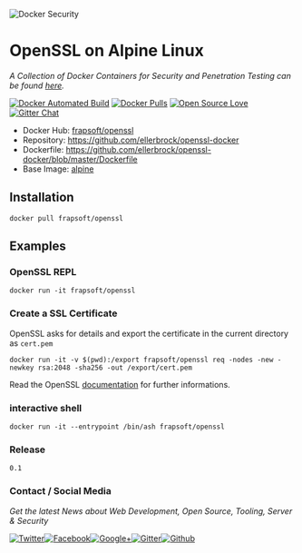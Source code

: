 ![Docker Security](https://github.frapsoft.com/top/docker-security.jpg)

# OpenSSL on Alpine Linux

_A Collection of Docker Containers for Security and Penetration Testing can be found [here](https://github.com/ellerbrock/docker-security-container)._


[![Docker Automated Build](https://img.shields.io/docker/automated/frapsoft/openssl.svg)](https://hub.docker.com/r/frapsoft/openssl/) [![Docker Pulls](https://img.shields.io/docker/pulls/frapsoft/openssl.svg)](https://hub.docker.com/r/frapsoft/openssl/) [![Open Source Love](https://badges.frapsoft.com/os/v1/open-source.svg)](https://github.com/ellerbrock/open-source-badges/) [![Gitter Chat](https://badges.gitter.im/frapopensslsoft/frapsoft.svg)](https://gitter.im/frapsoft/frapsoft/)


- Docker Hub: [frapsoft/openssl](https://hub.docker.com/r/frapsoft/openssl/)
- Repository: <https://github.com/ellerbrock/openssl-docker>
- Dockerfile: <https://github.com/ellerbrock/openssl-docker/blob/master/Dockerfile>
- Base Image: [alpine](https://hub.docker.com/_/alpine/)

## Installation

`docker pull frapsoft/openssl`

## Examples

### OpenSSL REPL

`docker run -it frapsoft/openssl`

### Create a SSL Certificate

OpenSSL asks for details and export the certificate in the current directory as `cert.pem`

`docker run -it -v $(pwd):/export frapsoft/openssl req -nodes -new -newkey rsa:2048 -sha256 -out /export/cert.pem`

Read the OpenSSL [documentation](https://www.openssl.org/docs/) for further informations.

### interactive shell

`docker run -it --entrypoint /bin/ash frapsoft/openssl`

### Release
    0.1

### Contact / Social Media

_Get the latest News about Web Development, Open Source, Tooling, Server & Security_

[![Twitter](https://github.frapsoft.com/social/twitter.png)](https://twitter.com/frapsoft/)[![Facebook](https://github.frapsoft.com/social/facebook.png)](https://www.facebook.com/frapsoft/)[![Google+](https://github.frapsoft.com/social/google-plus.png)](https://plus.google.com/116540931335841862774)[![Gitter](https://github.frapsoft.com/social/gitter.png)](https://gitter.im/frapsoft/frapsoft/)[![Github](https://github.frapsoft.com/social/github.png)](https://github.com/ellerbrock/)
